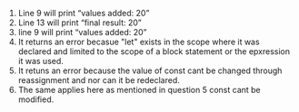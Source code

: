 1. Line 9 will print “values added: 20”
2. Line 13 will print “final result: 20”
3. line 9 will print “values added: 20”
4. It returns an error becasue "let" exists in the scope where it was declared and limited to the
   scope of a block statement or the epxression it was used. 
5. It retuns an error because the value of const cant be changed through reassignment and nor can it be
   redeclared. 
6. The same applies here as mentioned in question 5 const cant be modified.



